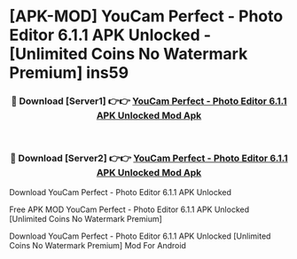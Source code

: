 # [APK-MOD] YouCam Perfect - Photo Editor 6.1.1 APK Unlocked - [Unlimited Coins No Watermark Premium] ins59



<div align="center">
<h3>🔴 Download [Server1] 👉👉 <a href="https://momento.my/?title=YouCam_Perfect_-_Photo_Editor_6.1.1_APK_Unlocked">YouCam Perfect - Photo Editor 6.1.1 APK Unlocked Mod Apk</a></h3><br>

<h3>🔴 Download [Server2] 👉👉 <a href="https://momento.my/?title=YouCam_Perfect_-_Photo_Editor_6.1.1_APK_Unlocked">YouCam Perfect - Photo Editor 6.1.1 APK Unlocked Mod Apk</a></h3>
</div>



Download YouCam Perfect - Photo Editor 6.1.1 APK Unlocked 

Free APK MOD YouCam Perfect - Photo Editor 6.1.1 APK Unlocked [Unlimited Coins No Watermark Premium]

Download YouCam Perfect - Photo Editor 6.1.1 APK Unlocked [Unlimited Coins No Watermark Premium] Mod For Android
